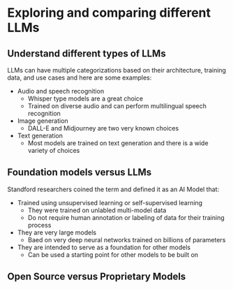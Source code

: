 # Exploring and comparing different LLMs

## Understand different types of LLMs

LLMs can have multiple categorizations based on their architecture, training data, and use cases and here are some examples:

- Audio and speech recognition
  - Whisper type models are a great choice
  - Trained on diverse audio and can perform multilingual speech recognition
- Image generation
  - DALL-E and Midjourney are two very known choices
- Text generation
  - Most models are trained on text generation and there is a wide variety of choices
 
## Foundation models versus LLMs

Standford researchers coined the term and defined it as an AI Model that:

- Trained using unsupervised learning or self-supervised learning
  - They were trained on unlabled multi-model data
  - Do not require human annotation or labeling of data for their training process
- They are very large models
  - Baed on very deep neural networks trained on billions of parameters
- They are intended to serve as a foundation for other models
  - Can be used a starting point for other models to be built on
 
## Open Source versus Proprietary Models
       